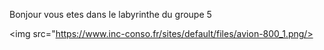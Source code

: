 Bonjour vous etes dans le labyrinthe du groupe 5

<img src="https://www.inc-conso.fr/sites/default/files/avion-800_1.png/>


